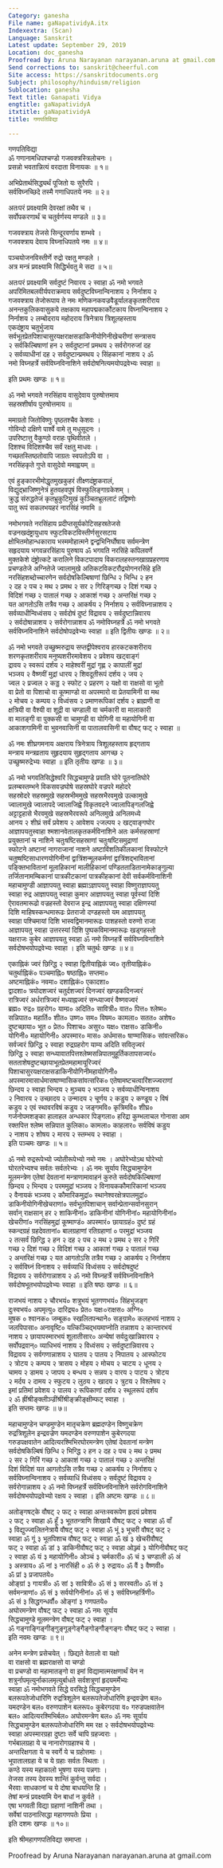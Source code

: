 ```yaml
---
Category: ganesha
File name: gaNapatividyA.itx
Indexextra: (Scan)
Language: Sanskrit
Latest update: September 29, 2019
Location: doc_ganesha
Proofread by: Aruna Narayanan narayanan.aruna at gmail.com
Send corrections to: sanskrit@cheerful.com
Site access: https://sanskritdocuments.org
Subject: philosophy/hinduism/religion
Sublocation: ganesha
Text title: Ganapati Vidya
engtitle: gaNapatividyA
itxtitle: gaNapatividyA
title: गणपतिविद्या

---
```

  
 गणपतिविद्या   
ॐ गणानामधिपश्चण्डो गजवक्त्रस्त्रिलोचनः ।  
प्रसन्नो भवतान्नित्यं वरदाता विनायकः ॥ १॥  
  
अभिप्रेतार्थसिद्ध्यर्थं पूजितो यः सुरैरपि ।  
सर्वविघ्नच्छिदे तस्मै गणाधिपतये नमः ॥ २॥  
  
अतःपरं प्रवक्ष्यामि देवरक्षां तथैव च ।  
सर्वोपकरणार्थं च चतुर्वर्णस्य मण्डले ॥ ३॥  
  
गजवक्त्राय तेजसे सिन्दूरवर्णाय शम्भवे ।  
गजवक्त्राय देवाय विघ्नाधिपतये नमः ॥ ४॥  
  
पञ्चयोजनविस्तीर्णे रुद्रो रक्षतु मण्डले ।  
अत्र मन्त्रं प्रवक्ष्यामि सिद्धिर्भवतु मे सदा ॥ ५॥  
  
अतःपरं प्रवक्ष्यामि सर्वदुष्टं निवारय २ स्वाहा  ॐ नमो भगवते  
अपरिमितबलवीर्यपराक्रमाय सर्वदुष्टविघ्नान्विनाशय २ निर्नाशय २  
गजवक्त्राय तेजोरूपाय ते नमः मणिकनकवज्रवैडूर्यालङ्कृतशरीराय  
अनन्तकुलिकवासुकये तक्षकाय महापद्मकार्कोटकाय विघ्नान्विनाशय २  
निर्नाशय २ लम्बोदराय महोदराय त्रिनेत्राय त्रिशूलहस्ताय  
एकदंष्ट्राय चतुर्भुजाय  
सर्वभूतप्रेतपिशाचासुरयक्षराक्षसडाकिनीयोगिनीखेचरीणां सन्त्रासय  
२ सर्वकिल्बिषाणां हन २ सर्वदुष्टानां प्रमथय २ सर्वरोगरुजां दह  
२ सर्वव्याधीनां दह २ सर्वदुष्टान्प्रमथय २ सिंहकानां नाशय २ ॐ  
नमो विघ्नहर्त्रे सर्वविघ्नविनाशिने सर्वदोषनित्यमयोपद्रवेभ्यः स्वाहा ॥  
  
 इति प्रथमः खण्डः ॥ १॥  
  
ॐ नमो भगवते नरसिंहाय वासुदेवाय पुरुषोत्तमाय  
               सहस्रशीर्षाय पुरुषोत्तमाय ॥  
  
ममाग्रतो जितोविष्णुः पृष्ठतश्चैव केशवः ।  
गोविन्दो दक्षिणे पार्श्वे वामे तु मधुसूदनः ।  
उपरिष्टात्तु वैकुण्ठो वराहः पृथिवीतले ।  
दिशश्च विदिशश्चैव सर्वं रक्षतु माधवः ।  
गच्छतस्तिष्ठतोवापि जाग्रतः स्वपतोऽपि वा ।  
नरसिंहकृते गुप्ते वासुदेवो ममाह्वयम् ॥  
  
एवं हुङ्कारभीमोद्धृतमुखकुहरं तीक्ष्णदंष्ट्राकरालं,  
विद्युद्भ्राजिष्णुनेत्रं हुतवहवपुषं विस्फुलिङ्गाग्रकेशम् ।  
क्रुद्धं संरुद्धतेजं कृतभ्रुकुटिमुखं कुञ्चितभ्रूललाटं तद्विष्णोः  
पातु रूपं सकलभयहरं नारसिंहं नमामि ॥  
  
नमोभगवते नरसिंहाय प्रदीप्तसूर्यकोटिसहस्रतेजसे  
वज्रनखदंष्ट्रायुधाय स्फुटविकटविस्तीर्णसुरसटाय  
क्षोभितमोहान्धकाराय भस्ममोहात्मने द्वन्द्वभिनिर्घोषाय सर्वमन्त्रेण  
सहृदयाय भगवन्नरसिंहाय पुरुषाय ॐ भगवति नरसिंहे कपिलवर्णे  
मुक्तकेशे दंष्ट्रोत्कटे करालिने विकटपादाय विकरालहस्तनखाग्रप्रहरणाय  
प्रचण्डतेजे अग्नितेजे ज्वालामुखे अतिकटविकटरौद्रयोगनरसिंहे इति  
नरसिंहशब्दोच्चारणेन सर्वदोषकिल्बिषाणां छिन्धि २ भिन्धि २ हन  
२ दह २ पच २ मथ २ प्रमथ २ सर २ गिरिङ्गच्छ २ दिशं गच्छ २  
विदिशं गच्छ २ पातालं गच्छ २ आकाशं गच्छ २ अन्तरिक्षं गच्छ २  
यत आगतोऽसि तत्रैव गच्छ २ आकर्षय २ निर्नाशय २ सर्वविघ्नान्नाशय २  
सर्वव्याधीन्विध्वंसय २ सर्वदोषं दुष्टं विद्रावय २ सर्वदुष्टान्निवारय  
२ सर्वदोषान्नाशय २ सर्वरोगान्नाशय ॐ नमोविघ्नहर्त्रे ॐ नमो भगवते  
सर्वविघ्नविनाशिने सर्वदोषोपद्रवेभ्यः स्वाहा ॥ इति द्वितीयः खण्डः ॥ २॥  
  
ॐ नमो भगवते उच्छुष्मरुद्राय सप्तद्वीपेश्वराय हारकटकशरीराय  
शरणकृतशरीराय मनुष्यशरीरमावेशय २ प्रवेशय खट्वाङ्गं  
द्रावय २ स्वरूपं दर्शय २ माहेश्वरीं मुद्रां गृह्ण २ कापालीं मुद्रां  
भञ्जय २ वैष्णवीं मुद्रां धारय २ शिवदूतीरूपं दर्शय २ जय २  
ज्वल २ प्रज्वल २ कड्ड २ स्फोट २ प्रहरण २ यक्षो वा राक्षसो वा भूतो  
वा प्रेतो वा पिशाचो वा कूष्माण्डो वा अपस्मारो वा प्रेतयामिनी वा मथ  
२ मोचय २ कम्पय २ विध्वंसय २ प्रमाणरूपिकां दर्शय २ ब्राह्मणी वा  
क्षत्रियी वा वैश्यी वा शूद्री वा चण्डाली वा चर्मकारी वा मालाकारी  
वा मातङ्गी वा पुक्कसी वा चामुण्डी वा योगिनी वा महायोगिनी वा  
आकाशगामिनी वा भुवनवासिनी वा पातालवासिनी वा वौषट् फट् २ स्वाहा ॥  
  
ॐ नमः शीघ्रगमनाय अक्षराय त्रिनेत्राय त्रिशूलहस्ताय हृद्गताय  
मन्त्राय मन्त्रव्रताय सुहृदयाय सुहृद्गताय आगच्छ २  
उच्छुष्मरुद्रेभ्यः स्वाहा ॥ इति तृतीयः खण्डः ॥ ३॥  
  
ॐ नमो भगवतिसिद्धेश्वरि सिद्धचामुण्डे प्रवाति घोरे पूतनातिघोरे  
प्रलम्बस्तम्भने विकसवज्रघोषे सहस्रघोरे वज्रपरे महोदरे  
सहस्रोदरे सहस्रमुखे सहस्रभीममुखे सहस्रभैरवमुखे उल्कामुखे  
ज्वालामुखे ज्वालापदे ज्वालाजिह्वे विकृतवदने ज्वालापिङ्गलजिह्वे  
अट्टाट्टहासे भैरवमुखे सहस्रभैरवरूपे अनिलमुखे अनिलमध्ये  
आनय २ शीघ्रं सर्वं प्रवेशय २ आवेशय २जल्पय २ खट्वाङ्गघोर  
आज्ञापयतुस्वाहा श्मशानवेतालकृतकर्मविनाशिने अतः कर्मसहस्राणां  
प्रयुक्तानां च नाशिने चतुःषष्टिसहस्राणां चतुःषष्टिसमुद्राणां  
स्फोटने अष्टानां नागराजानां नाशने अष्टाविंशतिकीलकानां विस्फोटने  
चतुष्षष्टिसाधारणयोगिनीनां द्वात्रिंशन्मूलकर्मणां द्वात्रिंशद्भावितानां  
पङ्क्तिभावितानां मूलाहिकानां मालीहिकानां पण्डितताडितानामेकाङ्गुल्या  
तर्जितानामम्बिकानां पात्रकीटकानां पात्रकीहकानां देवी सर्वकर्मविनाशिनी  
महाचामुण्डी आज्ञापयतु स्वाहा ब्रह्माऽज्ञापयतु स्वाहा विष्णुराज्ञापयतु  
स्वाहा रुद्र आज्ञापयतु स्वाहा कुमार आज्ञापयतु स्वाहा पूर्वस्यां दिशि  
ऐरावतमारूढो वज्रहस्तो देवराज इन्द्र आज्ञापयतु स्वाहा दक्षिणस्यां  
दिशि माहिषस्कन्धमारूढः प्रेतराजो दण्डहस्तो यम आज्ञापयतु  
स्वाहा पश्चिमायां दिशि भास्वद्विमानमारूढः पाशहस्तो वरुणो राजा  
आज्ञापयतु स्वाहा उत्तरस्यां दिशि पुष्पकविमानमारूढः खड्गहस्तो  
यक्षराजः कुबेर आज्ञापयतु स्वाहा ॐ नमो विघ्नहर्त्रे सर्वविघ्नविनाशिने  
सर्वदोषभयोपद्रवेभ्यः स्वाहा । इति चतुर्थः खण्डः ॥ ४॥  
  
एकाह्निकं ज्वरं छिन्द्धि २ स्वाहा द्वितीयाह्निकं ज्व० तृतीयाह्निकं०  
चतुर्थाह्निकं० पञ्चमाह्नि० षष्ठाह्नि० सप्तमा०  
अष्टमाह्निकं० नवमा० दशाह्निकं० एकादशा०  
द्वादशा० त्रयोदशज्वरं चतुर्दशज्वरं दिनज्वरं खण्डकदिनज्वरं  
रात्रिज्वरं अर्धरात्रिज्वरं मध्याह्नज्वरं सन्ध्याज्वरं वैष्णवज्वरं  
ब्रह्म० रुद्र० ग्रहरोग० याम्ग्र० अदिति० सावित्री० वात० पित्त० श्लेष्म०  
सन्निपात० महार्ति० शीत० उष्ण० सम० विषम० कामला० सतत० अशेष०  
दुष्टच्छाया० भूत ० प्रेत० पिशाच० असुर० यक्ष० राक्षस० डाकिनी०  
योगिनी० महायोगिनी० अपस्मार० मास० अर्धमास० षाण्मासिक० सांवत्सरिक०  
सर्वज्वरं छिन्द्धि २ स्वाहा रुद्रग्रहरोग याम्य अदिति सवितृज्वरं  
छिन्द्धि २ स्वाहा सन्ध्यावातपित्तश्लेष्मसन्निपातमुहूर्तिकतापसज्वरं०  
सतताशेषदुष्टच्छायाभूतप्रेतमहामायूरिज्वरं  
पिशाचासुरयक्षराक्षसडाकिनीयोगिनीमहायोगिनी०  
अपस्मारमासार्धमासषाण्मासिकसांवत्सरिक० एतेषामष्टचत्वारिंशज्ज्वराणां  
छिन्दय २ स्वाहा भिन्दय २ मुञ्चय २ भञ्जय २ सर्वव्याधीन्विनाशय  
२ निवारय २ उच्छादय २ उन्मादय २ चूर्णय २ कडुय २ कण्डूय २ विषं  
कडुय २ एवं स्थावरविषं कडुय २ जङ्गमवि० कृत्रिमवि० शीघ्र०  
गर्जनोपमशङ्का हालाहल अन्धकार पिङ्गला० हरिद्रा कुम्भलाचल गोनासा आम  
रक्तपित्त श्लेष्म सन्निपात कुलिका० कामला० काहलार० सर्वविषं कडुय  
२ नाशय २ शोषय २ मारय २ स्तम्भय २ स्वाहा ।  
 इति पञ्चमः खण्डः ॥ ५॥  
  
ॐ नमो रुद्ररूपेभ्यो ज्योतीरूपेभ्यो नमो नमः । अघोरेभ्योऽथ घोरेभ्यो  
घोरतरेभ्यश्च सर्वतः सर्वतरेभ्यः । ॐ नमः सूर्याय सिद्धचामुण्डेन  
मूलमन्त्रेण एतेषां देवतानां मन्त्राणामावाहनं कुरुते सर्वदोषकिल्बिषाणां  
छिन्दय २ भिन्दय २ परममुद्रां भञ्जय २ विनायककौमारिकानां भञ्जय  
२ वैनायकं भञ्जय २ कौमारिकमुद्रां० स्थानेश्वरक्षेत्रपालमुद्रां०  
डाकिनीयोगिनीखेचराणां० सर्वभूतपिशाचान् सर्वान्प्रेतान्सर्वानसुरान्  
सर्वान् राक्षसान् हर २ शाकिनीनां० डाकिनीनां योगिनीनां० महायोगिनीनां०  
खेचरीणां० नरसिंहमुद्रां कूष्माण्डं० अपस्मारं० छायाग्रहं० दुष्टं ग्रहं  
स्कन्दग्रहं ग्रहदेवतानां० बालग्रहाणां रतिग्रहाणां ० परमुद्रां भञ्जय  
२ तत्सर्वं छिन्द्धि २ हन २ दह २ पच २ मथ २ प्रमथ २ सर २ गिरिं  
गच्छ २ दिशं गच्छ २ विदिशं गच्छ २ आकाशं गच्छ २ पातालं गच्छ  
२ अन्तरिक्षं गच्छ २ यत आगतोऽसि तत्रैव गच्छ २ आकर्षय २ निर्नाशय  
२ सर्वविघ्नं विनाशय २ सर्वव्याधिं विध्वंसय २ सर्वदोषदुष्टं  
विद्रावय २ सर्वरोगान्नाशय २ ॐ नमो विघ्नहर्त्रे सर्वविघ्नविनाशिने  
सर्वदोषभूतभयोपद्रवेभ्यः स्वाहा ॥ इति षष्ठः खण्डः ॥ ६॥  
  
राजभयं नाशय २ चौरभयं० शत्रुभयं भूतगणभयं० सिंहभुजङ्ग  
दुःस्वभयं० अपमृत्यु० दारिद्र्य० प्रेत० यक्षः०राक्षस० अग्नि०  
मूषक ० श्वानक० जम्बूक० स्खलितपन्थाने० सङ्ग्रामे० कलहभयं नाशय २  
जलपिपासा० अनावृष्टि० यत्किञ्चिद्भयमाप्नोति तन्नाशय २ कान्तारभयं  
नाशय २ छायापस्मारभयं शूलातीसार० अन्येषां सर्वदुःखान्निवारय २  
सर्वोपद्रवान्० व्याधिभयं नाशय २ विध्वंसय २ सर्वदुष्टान्निवारय २  
विद्रावय २ सर्वगणान्नाशय २ घातय २ पातय २ निपातय २ आस्फोटय  
२ त्रोटय २ कम्पय २ त्रासय २ मोहय २ मोचय २ चाटय २ धूनय २  
चामय २ डामय २ जापय २ बन्धय २ सन्नय २ वारय २ पाटय २ त्रोटय  
२ मर्दय २ दामय २ स्फुटय २ लुठय २ खादय २ त्रुटय २ विश्लेषय २  
इमां प्रतिमां प्रवेशय २ पालय २ रूपिकाणां दर्शय २ स्थूलरूपं दर्शय  
२ ॐ ह्रींश्रीङ्क्लीञ्ज्रींश्रींश्रीङ्क्रीङ्क्षीम्फट् स्वाहा ।  
 इति सप्तमः खण्डः ॥ ७॥  
  
महाचामुण्डेन चण्डमुण्डेन मातृचक्रेण ब्रह्मदण्डेन विष्णुचक्रेण  
रुद्रत्रिशूलेन इन्द्रवज्रेण यमदण्डेन वरुणपाशेन कुबेरगदया  
गरुडपक्षवातेन आदित्यरश्मिभिरघोरमन्त्रेण एतेषां देवतानां मन्त्रेण  
सर्वदोषकिल्बिषं छिन्धि २ भिन्द्धि २ हन २ दह २ पच २ मथ २ प्रमथ  
२ सर २ गिरिं गच्छ २ आकाशं गच्छ २ पातालं गच्छ २ अन्तरिक्षं  
दिशं विदिशं यत आगतोऽसि तत्रैव गच्छ २ आकर्षय २ निर्नाशय २  
सर्वविघ्नान्विनाशय २ सर्वव्याधिं विध्वंसय २ सर्वदुष्टं विद्रावय २  
सर्वरोगान्नाशय २ ॐ नमो विघ्नहर्त्रे सर्वविघ्नविनाशिने सर्वरोगविनाशिने  
सर्वदोषभयोपद्रवेभ्यो रक्षय २ स्वाहा । इति अष्टमः खण्डः ॥ ८॥  
  
अतोङ्गषट्के वौषट् २ फट् २ स्वाहा अन्तःस्वरूपेण हृदयं प्रवेशय  
२ फट् २ स्वाहा ॐ हूँ ३ भूततन्त्राणि शिखायै वौषट् फट् २ स्वाहा ॐ वाँ  
३ विद्युज्ज्वलितनेत्रायै वौषट् फट् २ स्वाहा ॐ भूं ३ भूचरी वौषट् फट् २  
स्वाहा ॐ गूं ३ भूतपिशाच वौषट् फट् २ स्वाहा ॐ खं ३ खेचरीवौषट्  
फट् २ स्वाहा ॐ डां ३ डाकिनीवौषट् फट् २ स्वाहा ओञ्ज्वं ३ योगिनीवौषट् फट्  
२ स्वाहा ॐ यं ३ महायोगिनी० ओञ्चं ३ चर्मकारी० ॐ चं ३ चण्डाली ॐ अं  
३ अस्त्राय० ॐ नां ३ नारसिंही ० ॐ रुं ३ रुद्राय०  ॐ वैं ३ वैष्णवी०  
   ॐ प्रां ३ प्रजापतये०  
ओङ्ग्रां ३ गायत्री० ॐ सां ३ सावित्री० ॐ सं ३ सरस्वती० ॐ सं ३  
सर्वमन्त्राणां० ॐ सं ३ सर्वयोगिनीनां० ॐ सं ३ सर्वविघ्नहर्त्रिणी०  
ॐ सं ३ सिद्धगन्धर्वौ० ओङ्गां ३ गणपतये०  
अघोरमन्त्रेण वौषट् फट् २ स्वाहा ॐ नमः सूर्याय  
सिद्धचामुण्डे मूलमन्त्रेण वौषट् फट् २ स्वाहा ।  
ॐ गङ्गाङ्गिङ्गीङ्गुङ्गूङ्गेङ्गैङ्गोङ्गौङ्गङ्गः वौषट् फट् २ स्वाहा ।  
 इति नवमः खण्डः ॥ ९॥  
  
अनेन मन्त्रेण प्रसेचयेत् । छिद्यते वेतालो वा यक्षो  
वा राक्षसो वा ब्रह्मराक्षसो वा चण्डो  
वा प्रचण्डो वा महामातङ्गो वा इमां विद्यामात्मरक्षणार्थं येन न  
शत्रुर्नापमृत्युर्नाकालमृत्युर्बाधते सर्वशत्रूणां हृदयमर्मेभ्यः  
स्वाहा ॐ नमोभगवते सिद्धे वरसिद्धे सिद्धचामुण्डेन  
बलरूपतेजोधारिणि रुद्रत्रिशूलेन बलरूपतेजोधारिणि इन्द्रवज्रेण बल०  
यमदण्डेन बल० वरुणपाशेन बलरूप० कुबेरगदया व० गरुडपक्षवातेन  
बल० आदित्यरश्मिभिर्बल० अघोरमन्त्रेण बल०  ॐ नमः सूर्याय  
सिद्धचामुण्डेन बलरूपतेजोधारिणि मम रक्ष २ सर्वदोषभयोपद्रवेभ्यः  
स्वाहा अपस्मारग्रहा दुष्टाः सर्वे चापि ग्रहज्वराः ।  
गर्भबालग्रहा ये च नानारोगग्रहाश्च ये ।  
अन्तरिक्षगता ये च स्वर्गे ये च ग्रहोत्तमाः ।  
भूपातालग्रहा ये च ये ग्रहाः सर्वतः स्थिताः ।  
कण्ठे यस्य महाकालो भूषणा यस्य पन्नगाः ।  
तेजसा तस्य देवस्य शान्तिं कुर्वन्तु सर्वदा ।  
भैरवाः साधकानां च ये दोषा बाधयन्ति हि ।  
तेषां मन्त्रं प्रवक्ष्यामि येन बाधां न कुर्वते ।  
एषा भगवती विद्या ग्रहाणां नाशिनी तथा ।  
सर्वेषां पाठनात्सिद्धा महागणपतेः प्रिया ।  
 इति दशमः खण्डः ॥ १०॥  
  
इति श्रीमहागणपतिविद्या समाप्ता ।  
  
  
Proofread by Aruna Narayanan narayanan.aruna at  gmail.com  
  
